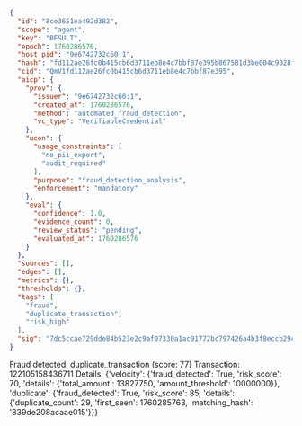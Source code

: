 ```json
{
  "id": "8ce3651ea492d382",
  "scope": "agent",
  "key": "RESULT",
  "epoch": 1760286576,
  "host_pid": "9e6742732c60:1",
  "hash": "fd112ae26fc0b415cb6d3711eb8e4c7bbf87e395b867581d3be004c9028f773c",
  "cid": "QmV1fd112ae26fc0b415cb6d3711eb8e4c7bbf87e395",
  "aicp": {
    "prov": {
      "issuer": "9e6742732c60:1",
      "created_at": 1760286576,
      "method": "automated_fraud_detection",
      "vc_type": "VerifiableCredential"
    },
    "ucon": {
      "usage_constraints": [
        "no_pii_export",
        "audit_required"
      ],
      "purpose": "fraud_detection_analysis",
      "enforcement": "mandatory"
    },
    "eval": {
      "confidence": 1.0,
      "evidence_count": 0,
      "review_status": "pending",
      "evaluated_at": 1760286576
    }
  },
  "sources": [],
  "edges": [],
  "metrics": {},
  "thresholds": {},
  "tags": [
    "fraud",
    "duplicate_transaction",
    "risk_high"
  ],
  "sig": "7dc5ccae729dde84b523e2c9af07330a1ac91772bc797426a4b3f8eccb29c34d"
}
```

Fraud detected: duplicate_transaction (score: 77)
Transaction: 122105158436711
Details: {'velocity': {'fraud_detected': True, 'risk_score': 70, 'details': {'total_amount': 13827750, 'amount_threshold': 10000000}}, 'duplicate': {'fraud_detected': True, 'risk_score': 85, 'details': {'duplicate_count': 29, 'first_seen': 1760285763, 'matching_hash': '839de208acaae015'}}}